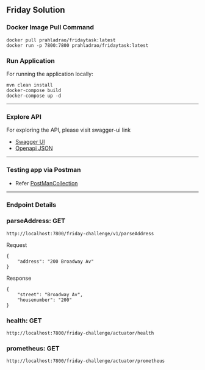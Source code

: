 ## Friday Solution
### Docker Image Pull Command
```shell
docker pull prahladrao/fridaytask:latest
docker run -p 7800:7800 prahladrao/fridaytask:latest 
```
### Run Application
For running the application locally:

```shell
mvn clean install
docker-compose build
docker-compose up -d
```
--------------
### Explore API
For exploring the API, please visit swagger-ui link

* [Swagger UI](http://localhost:7800/friday-challenge/openapi/swagger-ui.html)
* [Openapi JSON](http://localhost:7800/friday-challenge/openapi/v3/api-docs)

--------------

### Testing app via Postman
* Refer [PostManCollection](https://github.com/Prahladind9/task/tree/main/friday/src/main/resources/Friday.postman_collection.json)
--------------

### Endpoint Details
### parseAddress: GET
```
http://localhost:7800/friday-challenge/v1/parseAddress
```
Request
```
{
    "address": "200 Broadway Av"
}
```
Response
```
{
    "street": "Broadway Av",
    "housenumber": "200"
}
```
### health: GET
```
http://localhost:7800/friday-challenge/actuator/health
```
### prometheus: GET
```
http://localhost:7800/friday-challenge/actuator/prometheus
```